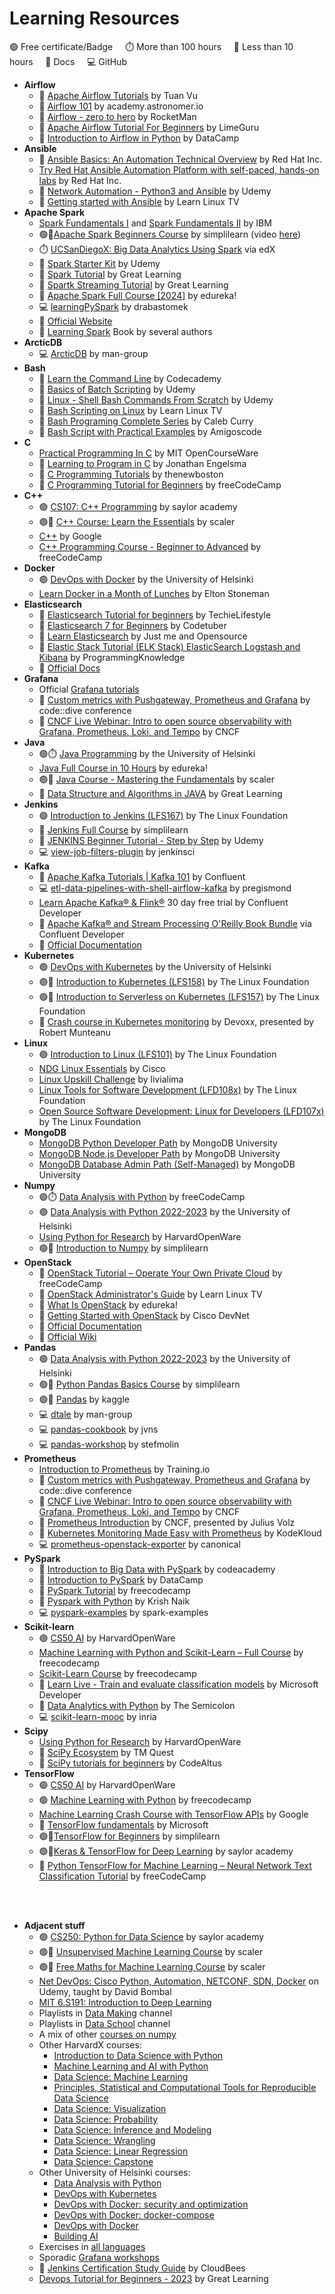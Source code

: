 # Learning Resources

🟢 Free certificate/Badge&nbsp;&nbsp;&nbsp;&nbsp;&nbsp;⏱️ More than 100 hours&nbsp;&nbsp;&nbsp;&nbsp;&nbsp;🤷 Less than 10 hours&nbsp;&nbsp;&nbsp;&nbsp;&nbsp;📖 Docs&nbsp;&nbsp;&nbsp;&nbsp;&nbsp;💻 GitHub

* __Airflow__
    * 🤷 [Apache Airflow Tutorials](https://www.youtube.com/playlist?list=PLYizQ5FvN6pvIOcOd6dFZu3lQqc6zBGp2) by Tuan Vu
    * 🤷 [Airflow 101](https://academy.astronomer.io/path/airflow-101) by academy.astronomer.io
    * 🤷 [Airflow - zero to hero](https://www.youtube.com/playlist?list=PLcoE64orFoVsyzbvfgiY5iNKo30fJ4IWm) by RocketMan
    * 🤷 [Apache Airflow Tutorial For Beginners](https://www.youtube.com/playlist?list=PL0Uw5OUr1nQgSQYQRB2_wyukpZ39cerxW) by LimeGuru
    * 🤷 [Introduction to Airflow in Python](https://app.datacamp.com/learn/courses/introduction-to-airflow-in-python) by DataCamp
* __Ansible__
    * 🤷 [Ansible Basics: An Automation Technical Overview](https://www.redhat.com/en/services/training/do007-ansible-essentials-simplicity-automation-technical-overview) by Red Hat Inc.
    * [Try Red Hat Ansible Automation Platform with self-paced, hands-on labs](https://www.redhat.com/en/engage/redhat-ansible-automation-202108061218?intcmp=7013a000003Sq0iAAC) by Red Hat Inc.
    * 🤷 [Network Automation - Python3 and Ansible](https://www.classcentral.com/course/udemy-network-automation-python3-and-ansible-feb--27664) by Udemy
    * 🤷 [Getting started with Ansible](https://www.youtube.com/playlist?list=PLT98CRl2KxKEUHie1m24-wkyHpEsa4Y70) by Learn Linux TV
* __Apache Spark__
    * [Spark Fundamentals I](https://www.classcentral.com/course/cognitive-class-spark-fundamentals-i-118518) and [Spark Fundamentals II](https://www.classcentral.com/course/cognitive-class-spark-fundamentals-ii-118543) by IBM
    * 🟢🤷[Apache Spark Beginners Course](https://www.simplilearn.com/learn-apache-spark-basics-free-course-skillup) by simplilearn (video [here](https://www.youtube.com/watch?v=dJOvUK2D6_w))
    * ⏱️ [UCSanDiegoX: Big Data Analytics Using Spark](https://www.edx.org/learn/big-data/the-university-of-california-san-diego-big-data-analytics-using-spark) via edX
    * 🤷 [Spark Starter Kit](https://www.udemy.com/course/sparkstarterkit/) by Udemy
    * 🤷 [Spark Tutorial](https://www.youtube.com/watch?v=zC9cnh8rJd0) by Great Learning
    * 🤷 [Spartk Streaming Tutorial](https://www.youtube.com/watch?v=rv9A7Y8qLOI) by Great Learning
    * 🤷 [Apache Spark Full Course [2024]](https://www.youtube.com/watch?v=xDEzSxlsUpU) by edureka!
    * 💻 [learningPySpark](https://github.com/drabastomek/learningPySpark) by drabastomek
    * 📖 [Official Website](https://spark.apache.org/docs/latest/)
    * 📖 [Learning Spark](https://pages.databricks.com/rs/094-YMS-629/images/LearningSpark2.0.pdf) Book by several authors
* __ArcticDB__
    * 💻 [ArcticDB](https://github.com/man-group/ArcticDBk) by man-group
* __Bash__
    * 🤷 [Learn the Command Line](https://www.codecademy.com/learn/learn-the-command-line) by Codecademy
    * 🤷 [Basics of Batch Scripting](https://www.udemy.com/course/basics-of-batch-scripting/) by Udemy
    * 🤷 [Linux - Shell Bash Commands From Scratch](https://www.udemy.com/course/bash-linux-command-from-scratch/) by Udemy
    * 🤷 [Bash Scripting on Linux](https://www.youtube.com/playlist?list=PLT98CRl2KxKGj-VKtApD8-zCqSaN2mD4w) by Learn Linux TV
    * 🤷 [Bash Programing Complete Series](https://www.youtube.com/playlist?list=PL_c9BZzLwBRLKiaJzaY4xdiBVz7j5fHgB) by Caleb Curry
    * 🤷 [Bash Script with Practical Examples](https://www.youtube.com/watch?v=TPRSJbtfK4M) by Amigoscode
* __C__
    * [Practical Programming In C](https://ocw.mit.edu/courses/6-087-practical-programming-in-c-january-iap-2010/) by MIT OpenCourseWare
    * 🤷 [Learning to Program in C](https://www.youtube.com/playlist?list=PLkB3phqR3X40reMCBYSoNUPbDvM4kybMs) by Jonathan Engelsma
    * 🤷 [C Programming Tutorials](https://www.youtube.com/playlist?list=PL6gx4Cwl9DGAKIXv8Yr6nhGJ9Vlcjyymq) by thenewboston
    * 🤷 [C Programming Tutorial for Beginners](https://www.youtube.com/watch?v=KJgsSFOSQv0) by freeCodeCamp
* __C++__
    * 🟢 [CS107: C++ Programming](https://learn.saylor.org/course/view.php?id=65) by saylor academy
    * 🟢🤷 [C++ Course: Learn the Essentials](https://www.scaler.com/topics/course/cpp-beginners/) by scaler
    * [C++](https://developers.google.com/edu/c++) by Google
    * [C++ Programming Course - Beginner to Advanced](https://www.youtube.com/watch?v=8jLOx1hD3_o) by freeCodeCamp
* __Docker__
    * 🟢 [DevOps with Docker](https://devopswithdocker.com/) by the University of Helsinki
    * [Learn Docker in a Month of Lunches](https://www.youtube.com/playlist?list=PLXl_isu8qxvmDOAnUkG5x16LzBzGzY_Ww) by Elton Stoneman
* __Elasticsearch__
    * 🤷 [Elasticsearch Tutorial for beginners](https://www.youtube.com/playlist?list=PLGZAAioH7ZlO7AstL9PZrqalK0fZutEXF) by TechieLifestyle
    * 🤷 [Elasticsearch 7 for Beginners](https://www.youtube.com/playlist?list=PLa6iDxjj_9qVaf5CsXWP-GAgZoVwKowjx) by Codetuber
    * 🤷 [Learn Elasticsearch](https://www.youtube.com/playlist?list=PL34sAs7_26wOgpqMW_0_E95k9tq2VkMOZ) by Just me and Opensource
    * 🤷 [Elastic Stack Tutorial (ELK Stack) ElasticSearch Logstash and Kibana](https://www.youtube.com/playlist?list=PLS1QulWo1RIYkDHcPXUtH4sqvQQMH3_TN) by ProgrammingKnowledge
    * 📖 [Official Docs](https://www.elastic.co/docs)
* __Grafana__
    * Official [Grafana tutorials](https://grafana.com/tutorials/)
    * 🤷 [Custom metrics with Pushgateway, Prometheus and Grafana](https://www.youtube.com/watch?v=w_jvj0QKrec) by code::dive conference
    * 🤷 [CNCF Live Webinar: Intro to open source observability with Grafana, Prometheus, Loki, and Tempo](https://www.youtube.com/watch?v=y5_pyqSxe5w) by CNCF
* __Java__
    * 🟢⏱️ [Java Programming](https://java-programming.mooc.fi/) by the University of Helsinki
    * [Java Full Course in 10 Hours](https://www.youtube.com/watch?v=hBh_CC5y8-s) by edureka!
    * 🟢🤷 [Java Course - Mastering the Fundamentals](https://www.scaler.com/topics/course/java-beginners/) by scaler
    * 🤷 [Data Structure and Algorithms in JAVA](https://www.youtube.com/watch?v=OWCao3Ul6n4) by Great Learning
* __Jenkins__
    * 🟢 [Introduction to Jenkins (LFS167)](https://training.linuxfoundation.org/training/introduction-to-jenkins-lfs167/) by The Linux Foundation
    * 🤷 [Jenkins Full Course](https://www.youtube.com/watch?v=FX322RVNGj4) by simplilearn   
    * 🤷 [JENKINS Beginner Tutorial - Step by Step](https://www.udemy.com/course/jenkins-beginner-tutorial-step-by-step/) by Udemy
    * 💻 [view-job-filters-plugin](https://github.com/jenkinsci/view-job-filters-plugin) by jenkinsci
* __Kafka__
    * 🤷 [Apache Kafka Tutorials | Kafka 101](https://www.youtube.com/playlist?list=PLa7VYi0yPIH0KbnJQcMv5N9iW8HkZHztH) by Confluent
    * 💻 [etl-data-pipelines-with-shell-airflow-kafka](https://github.com/pregismond/etl-data-pipelines-with-shell-airflow-kafka) by pregismond
    * [Learn Apache Kafka® & Flink®](https://developer.confluent.io/courses/#fundamentals) 30 day free trial by Confluent Developer
    * 📖 [Apache Kafka® and Stream Processing O'Reilly Book Bundle](https://www.confluent.io/apache-kafka-stream-processing-book-bundle/) via Confluent Developer
    * 📖 [Official Documentation](https://kafka.apache.org/documentation/)
* __Kubernetes__
    * 🟢 [DevOps with Kubernetes](https://devopswithkubernetes.com/) by the University of Helsinki
    * 🟢🤷 [Introduction to Kubernetes (LFS158)](https://training.linuxfoundation.org/training/introduction-to-kubernetes/) by The Linux Foundation
    * 🟢🤷 [Introduction to Serverless on Kubernetes (LFS157)](https://training.linuxfoundation.org/training/introduction-to-serverless-on-kubernetes-lfs157/) by The Linux Foundation
    * 🤷 [Crash course in Kubernetes monitoring](https://www.youtube.com/watch?v=dId543PzSsU) by Devoxx, presented by Robert Munteanu
* __Linux__
    * 🟢 [Introduction to Linux (LFS101)](https://training.linuxfoundation.org/training/introduction-to-linux/) by The Linux Foundation
    * [NDG Linux Essentials](https://www.netacad.com/courses/os-it/ndg-linux-essentials) by Cisco
    * [Linux Upskill Challenge](https://linuxupskillchallenge.org/) by livialima
    * [Linux Tools for Software Development (LFD108x)](https://training.linuxfoundation.org/training/linux-tools-for-software-development-lfd108x/) by The Linux Foundation
    * [Open Source Software Development: Linux for Developers (LFD107x)](https://training.linuxfoundation.org/training/open-source-software-development-linux-for-developers-lfd107x/) by The Linux Foundation
* __MongoDB__
    * [MongoDB Python Developer Path](https://learn.mongodb.com/learning-paths/mongodb-python-developer-path) by MongoDB University
    * [MongoDB Node.js Developer Path](https://learn.mongodb.com/learning-paths/mongodb-nodejs-developer-path) by MongoDB University
    * [MongoDB Database Admin Path (Self-Managed)](https://learn.mongodb.com/learning-paths/mongodb-database-admin-self-managed-path) by MongoDB University
* __Numpy__
    * 🟢⏱️ [Data Analysis with Python](https://www.freecodecamp.org/learn/data-analysis-with-python/) by freeCodeCamp
    * 🟢 [Data Analysis with Python 2022-2023](https://courses.mooc.fi/org/uh-cs/courses/dap-22) by the University of Helsinki
    * [Using Python for Research](https://pll.harvard.edu/course/using-python-research) by HarvardOpenWare
    * 🟢🤷 [Introduction to Numpy](https://www.simplilearn.com/learn-numpy-basics-free-course-skillup) by simplilearn 
* __OpenStack__
    * 🤷 [OpenStack Tutorial – Operate Your Own Private Cloud](https://www.youtube.com/watch?v=_gWfFEuert8) by freeCodeCamp
    * 🤷 [OpenStack Administrator's Guide](https://www.youtube.com/playlist?list=PLT98CRl2KxKHCPoR1nHmG2Tl5Q4r1-aiJ) by Learn Linux TV
    * 🤷 [What Is OpenStack](https://www.youtube.com/watch?v=Kfj5XiNdJN0) by edureka!
    * 🤷 [Getting Started with OpenStack](https://www.youtube.com/watch?v=ecc2KzjBoO8) by Cisco DevNet
    *  📖 [Official Documentation](https://docs.openstack.org/install-guide/)
    *  📖 [Official Wiki](https://wiki.openstack.org/wiki/Main_Page)
* __Pandas__
    * 🟢 [Data Analysis with Python 2022-2023](https://courses.mooc.fi/org/uh-cs/courses/dap-22) by the University of Helsinki
    * 🟢🤷 [Python Pandas Basics Course](https://www.simplilearn.com/free-python-panda-basics-course-skillup) by simplilearn 
    * 🟢🤷 [Pandas](https://www.kaggle.com/learn/pandas) by kaggle
    * 💻 [dtale](https://github.com/man-group/dtale) by man-group
    * 💻 [pandas-cookbook](https://github.com/jvns/pandas-cookbook) by jvns
    * 💻 [pandas-workshop](https://github.com/stefmolin/pandas-workshop) by stefmolin
* __Prometheus__
    * [Introduction to Prometheus](https://robustperception.teachable.com/p/introduction-to-prometheus) by Training.io
    * 🤷 [Custom metrics with Pushgateway, Prometheus and Grafana](https://www.youtube.com/watch?v=w_jvj0QKrec) by code::dive conference
    * 🤷 [CNCF Live Webinar: Intro to open source observability with Grafana, Prometheus, Loki, and Tempo](https://www.youtube.com/watch?v=y5_pyqSxe5w) by CNCF
    * 🤷 [Prometheus Introduction](https://www.youtube.com/watch?v=PzFUwBflXYc) by CNCF, presented by Julius Volz
    * 🤷 [Kubernetes Monitoring Made Easy with Prometheus](https://www.youtube.com/watch?v=6xmWr7p5TE0) by KodeKloud
    * 💻 [prometheus-openstack-exporter](https://github.com/canonical/prometheus-openstack-exporter) by canonical
* __PySpark__
    * 🤷 [Introduction to Big Data with PySpark](https://www.codecademy.com/learn/big-data-pyspark) by codeacademy
    * 🤷 [Introduction to PySpark](https://app.datacamp.com/learn/courses/introduction-to-pyspark) by DataCamp
    * 🤷 [PySpark Tutorial](https://www.youtube.com/watch?v=_C8kWso4ne4) by freecodecamp
    * 🤷 [Pyspark with Python](https://www.youtube.com/playlist?list=PLZoTAELRMXVNjiiawhzZ0afHcPvC8jpcg) by Krish Naik
    * 💻 [pyspark-examples](https://github.com/spark-examples/pyspark-examples) by spark-examples
* __Scikit-learn__
    * 🟢 [CS50 AI](https://cs50.harvard.edu/ai/2024) by HarvardOpenWare
    * [Machine Learning with Python and Scikit-Learn – Full Course](https://www.youtube.com/watch?v=hDKCxebp88A) by freecodecamp
    * [Scikit-Learn Course](https://www.youtube.com/watch?v=pqNCD_5r0IU) by freecodecamp
    * 🤷 [Learn Live - Train and evaluate classification models](https://www.youtube.com/watch?v=sgv1Q46Tdmw) by Microsoft Developer
    * 🤷 [Data Analytics with Python](https://www.youtube.com/playlist?list=PLVBorYCcu-xWBPu3o73uj2FJ_7dp6g-pr) by The Semicolon
    * 💻 [scikit-learn-mooc](https://inria.github.io/scikit-learn-mooc/) by inria
* __Scipy__
    * [Using Python for Research](https://pll.harvard.edu/course/using-python-research) by HarvardOpenWare
    * 🤷 [SciPy Ecosystem](https://www.youtube.com/playlist?list=PLSE7WKf_qqo3-ZCrwqlwXC7si3ZBa0OOs) by TM Quest
    * 🤷 [SciPy tutorials for beginners](https://www.youtube.com/playlist?list=PL1A5nGiCuuctkzARw3rfKIKUJEmby3X14) by CodeAltus
* __TensorFlow__
    * 🟢 [CS50 AI](https://cs50.harvard.edu/ai/2024) by HarvardOpenWare
    * 🟢 [Machine Learning with Python](https://www.freecodecamp.org/learn/machine-learning-with-python/) by freecodecamp
    * [Machine Learning Crash Course with TensorFlow APIs](https://developers.google.com/machine-learning/crash-course) by Google
    * 🤷 [TensorFlow fundamentals](https://learn.microsoft.com/en-us/training/paths/tensorflow-fundamentals/) by Microsoft
    * 🟢🤷[TensorFlow for Beginners](https://www.simplilearn.com/learn-tensorflow-basics-free-course-skillup) by simplilearn
    * 🟢🤷[Keras & TensorFlow for Deep Learning](https://www.scaler.com/topics/course/keras-tensorflow-for-deep-learning/) by saylor academy
    * 🤷 [Python TensorFlow for Machine Learning – Neural Network Text Classification Tutorial](https://www.youtube.com/watch?v=VtRLrQ3Ev-U) by freeCodeCamp
<br>
<br>

* __Adjacent stuff__
    * 🟢 [CS250: Python for Data Science](https://learn.saylor.org/course/view.php?id=504) by saylor academy
    * 🟢🤷 [Unsupervised Machine Learning Course](https://www.scaler.com/topics/course/free-unsupervised-learning-course/) by scaler
    * 🟢🤷 [Free Maths for Machine Learning Course](https://www.scaler.com/topics/course/mathematics-for-machine-learning-free-course/) by scaler
    * [Net DevOps: Cisco Python, Automation, NETCONF, SDN, Docker](https://www.classcentral.com/course/udemy-net-devops-cisco-python-automation-netconf--23388) on Udemy, taught by David Bombal
    * [MIT 6.S191: Introduction to Deep Learning](https://www.youtube.com/playlist?list=PLtBw6njQRU-rwp5__7C0oIVt26ZgjG9NI)
    * Playlists in [Data Making](https://www.youtube.com/@DataMaking) channel
    * Playlists in [Data School](https://www.youtube.com/@dataschool) channel
    * A mix of other [courses on numpy](https://www.classcentral.com/report/best-numpy-courses/)
    * Other HarvardX courses:
        * [Introduction to Data Science with Python](https://pll.harvard.edu/course/introduction-data-science-python)
        * [Machine Learning and AI with Python](https://pll.harvard.edu/course/machine-learning-and-ai-python)
        * [Data Science: Machine Learning](https://pll.harvard.edu/course/data-science-machine-learning)
        * [Principles, Statistical and Computational Tools for Reproducible Data Science](https://pll.harvard.edu/course/principles-statistical-and-computational-tools-reproducible-data-science)
        * [Data Science: Visualization](https://pll.harvard.edu/course/data-science-visualization)
        * [Data Science: Probability](https://pll.harvard.edu/course/data-science-probability)
        * [Data Science: Inference and Modeling](https://pll.harvard.edu/course/data-science-inference-and-modeling)
        * [Data Science: Wrangling](https://pll.harvard.edu/course/data-science-wrangling)
        * [Data Science: Linear Regression](https://pll.harvard.edu/course/data-science-linear-regression)
        * [Data Science: Capstone](https://pll.harvard.edu/course/data-science-capstone)
    * Other University of Helsinki courses:
        * [Data Analysis with Python](https://studies.helsinki.fi/courses/course-implementation/otm-9a470a08-fc15-4ad1-b92f-ef4b70baeb0d)
        * [DevOps with Kubernetes](https://studies.helsinki.fi/courses/course-implementation/otm-a3afed42-efa2-41af-9930-d607fc5e2808)
        * [DevOps with Docker: security and optimization](https://studies.helsinki.fi/courses/course-implementation/otm-1e549e07-4e17-409c-af95-ae416c09432c)
        * [DevOps with Docker: docker-compose](https://studies.helsinki.fi/courses/course-implementation/otm-fd5749b8-f04e-466a-9211-3aa1f1053ebb)
        * [DevOps with Docker](https://studies.helsinki.fi/courses/course-implementation/otm-453eea43-dcc0-422b-93fb-a7bf98c1d685)
        * [Building AI](https://buildingai.elementsofai.com/)
    * Exercises in [all languages](https://exercism.org/)
    * Sporadic [Grafana workshops](https://grafana.com/workshops/)
    * 📖 [Jenkins Certification Study Guide](https://assets.ctfassets.net/vtn4rfaw6n2j/5DKkuDJnrXmtUpnDEPSTjV/e6cd2f05853cf243d4e41408c3f428fb/cje_study_guide_final.pdf) by CloudBees
    * [Devops Tutorial for Beginners - 2023](https://www.youtube.com/watch?v=K2Vrz_eINU8) by Great Learning
    

